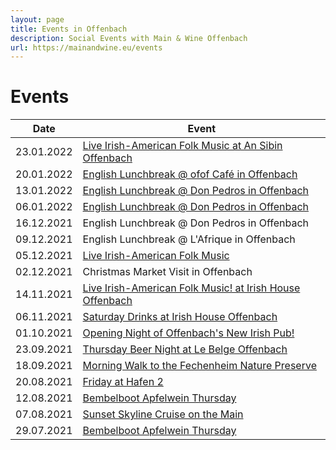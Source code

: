 ```yaml
---
layout: page
title: Events in Offenbach
description: Social Events with Main & Wine Offenbach
url: https://mainandwine.eu/events
---
```


# Events

| Date       | Event                                                                                                |
| ---------- | ---------------------------------------------------------------------------------------------------- |
| 23.01.2022 | [Live Irish-American Folk Music at An Sibin Offenbach](https://mainandwine.eu/events_livemusic_2022-01-23)                     |
| 20.01.2022 | [English Lunchbreak @ ofof Café in Offenbach](https://mainandwine.eu/events_lunchbreak_2022-01-20)                                                       |
| 13.01.2022 | [English Lunchbreak @ Don Pedros in Offenbach](https://mainandwine.eu/events_lunchbreak_2022-01-13)                                                       |
| 06.01.2022 | [English Lunchbreak @ Don Pedros in Offenbach](https://mainandwine.eu/events_lunchbreak_2022-01-06)  |      
| 16.12.2021 | English Lunchbreak @ Don Pedros in Offenbach                                                         |
| 09.12.2021 | English Lunchbreak  @ L'Afrique in Offenbach                                                         |
| 05.12.2021 | [Live Irish-American Folk Music](https://www.meetup.com/main-wine/events/282141280)                  |
| 02.12.2021 | Christmas Market Visit in Offenbach                                                                  |
| 14.11.2021 | [Live Irish-American Folk Music! at Irish House Offenbach](https://www.meetup.com/de-DE/main-wine/events/281917680)                                                        |
| 06.11.2021 | [Saturday Drinks at Irish House Offenbach](https://www.meetup.com/de-DE/main-wine/events/281908123/)                                                         |
| 01.10.2021 | [Opening Night of Offenbach's New Irish Pub!](https://www.meetup.com/main-wine/events/281086687/)                                                         |
| 23.09.2021 | [Thursday Beer Night at Le Belge Offenbach](https://www.meetup.com/main-wine/events/280890746/)      |
| 18.09.2021 | [Morning Walk to the Fechenheim Nature Preserve](https://www.meetup.com/main-wine/events/280787517/) |
| 20.08.2021 | [Friday at Hafen 2](https://www.meetup.com/main-wine/events/280152128/)                              |
| 12.08.2021 | [Bembelboot Apfelwein Thursday](https://www.meetup.com/main-wine/events/280014611/)                  |
| 07.08.2021 | [Sunset Skyline Cruise on the Main](https://www.meetup.com/main-wine/events/279887281/)              |
| 29.07.2021 | [Bembelboot Apfelwein Thursday](https://www.meetup.com/main-wine/events/279550226/)                  |
